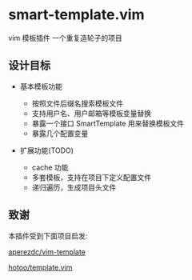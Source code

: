 # smart-template.vim
vim 模板插件
一个重复造轮子的项目 
## 设计目标

 - 基本模板功能
    - 按照文件后缀名搜索模板文件
    - 支持用户名、用户邮箱等模板变量替换
    - 暴露一个接口 SmartTemplate 用来替换模板文件
    - 暴露几个配置变量

 - 扩展功能(TODO)
    - cache 功能
    - 多套模板，支持在项目下定义配置文件
    - 递归遍历，生成项目头文件

## 致谢    
本插件受到下面项目启发:

 [aperezdc/vim-template](https://github.com/aperezdc/vim-template)

 [hotoo/template.vim](https://github.com/hotoo/template.vim)

